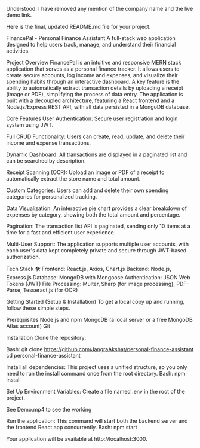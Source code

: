 Understood. I have removed any mention of the company name and the live demo link.

Here is the final, updated README.md file for your project.

FinancePal - Personal Finance Assistant
A full-stack web application designed to help users track, manage, and understand their financial activities.

Project Overview
FinancePal is an intuitive and responsive MERN stack application that serves as a personal finance tracker. It allows users to create secure accounts, log income and expenses, and visualize their spending habits through an interactive dashboard. A key feature is the ability to automatically extract transaction details by uploading a receipt (image or PDF), simplifying the process of data entry. The application is built with a decoupled architecture, featuring a React frontend and a Node.js/Express REST API, with all data persisted in a MongoDB database.

Core Features
User Authentication: Secure user registration and login system using JWT.

Full CRUD Functionality: Users can create, read, update, and delete their income and expense transactions.

Dynamic Dashboard: All transactions are displayed in a paginated list and can be searched by description.

Receipt Scanning (OCR): Upload an image or PDF of a receipt to automatically extract the store name and total amount.

Custom Categories: Users can add and delete their own spending categories for personalized tracking.

Data Visualization: An interactive pie chart provides a clear breakdown of expenses by category, showing both the total amount and percentage.

Pagination: The transaction list API is paginated, sending only 10 items at a time for a fast and efficient user experience.

Multi-User Support: The application supports multiple user accounts, with each user's data kept completely private and secure through JWT-based authorization.

Tech Stack 🛠️
Frontend: React.js, Axios, Chart.js
Backend: Node.js, Express.js
Database: MongoDB with Mongoose
Authentication: JSON Web Tokens (JWT)
File Processing: Multer, Sharp (for image processing), PDF-Parse, Tesseract.js (for OCR)

Getting Started (Setup & Installation)
To get a local copy up and running, follow these simple steps.

Prerequisites
Node.js and npm
MongoDB (a local server or a free MongoDB Atlas account)
Git

Installation
Clone the repository:

Bash:
git clone https://github.com/JangraAkshat/personal-finance-assistant
cd personal-finance-assistant

Install all dependencies:
This project uses a unified structure, so you only need to run the install command once from the root directory.
Bash:
npm install

Set Up Environment Variables:
Create a file named .env in the root of the project.



See Demo.mp4 to see the working

Run the application:
This command will start both the backend server and the frontend React app concurrently.
Bash:
npm start

Your application will be available at http://localhost:3000.
